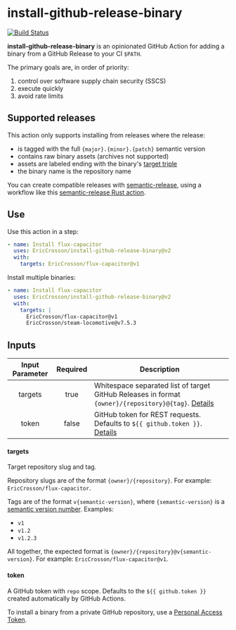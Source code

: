 # install-github-release-binary

[![Build Status]](https://github.com/EricCrosson/install-github-release-binary/actions/workflows/release.yml)

[build status]: https://github.com/EricCrosson/install-github-release-binary/actions/workflows/release.yml/badge.svg?event=push

**install-github-release-binary** is an opinionated GitHub Action for adding a binary from a GitHub Release to your CI `$PATH`.

The primary goals are, in order of priority:

1. control over software supply chain security (SSCS)
2. execute quickly
3. avoid rate limits

## Supported releases

This action only supports installing from releases where the release:

- is tagged with the full `{major}.{minor}.{patch}` semantic version
- contains raw binary assets (archives not supported)
- assets are labeled ending with the binary's [target triple]
- the binary name is the repository name

You can create compatible releases with [semantic-release], using a workflow like this [semantic-release Rust action].

[semantic-release]: https://github.com/semantic-release/semantic-release
[semantic-release rust action]: https://github.com/ericcrosson/rust-action
[target triple]: https://doc.rust-lang.org/nightly/rustc/platform-support.html

## Use

Use this action in a step:

```yaml
- name: Install flux-capacitor
  uses: EricCrosson/install-github-release-binary@v2
  with:
    targets: EricCrosson/flux-capacitor@v1
```

Install multiple binaries:

```yaml
- name: Install flux-capacitor
  uses: EricCrosson/install-github-release-binary@v2
  with:
    targets: |
      EricCrosson/flux-capacitor@v1
      EricCrosson/steam-locomotive@v7.5.3
```

## Inputs

| Input Parameter | Required | Description                                                                                                     |
| :-------------: | :------: | --------------------------------------------------------------------------------------------------------------- |
|     targets     |   true   | Whitespace separated list of target GitHub Releases in format `{owner}/{repository}@{tag}`. [Details](#targets) |
|      token      |  false   | GitHub token for REST requests. Defaults to `${{ github.token }}`. [Details](#token)                            |

#### targets

Target repository slug and tag.

Repository slugs are of the format `{owner}/{repository}`.
For example: `EricCrosson/flux-capacitor`.

Tags are of the format `v{semantic-version}`, where `{semantic-version}` is a [semantic version number].
Examples:

- `v1`
- `v1.2`
- `v1.2.3`

All together, the expected format is `{owner}/{repository}@v{semantic-version}`.
For example: `EricCrosson/flux-capacitor@v1`.

[semantic version number]: https://semver.org/

#### token

A GitHub token with `repo` scope.
Defaults to the `${{ github.token }}` created automatically by GitHub Actions.

To install a binary from a private GitHub repository, use a [Personal Access Token].

[personal access token]: https://docs.github.com/en/enterprise-server@3.4/authentication/keeping-your-account-and-data-secure/creating-a-personal-access-token
